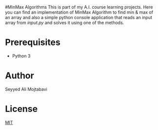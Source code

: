 #MinMax Algorithms
This is part of my A.I. course learning projects. Here you can find an implementation of MinMax Algorithm to find min & max of an array and also a simple python console application that reads an input array from _input.py_ and solves it using one of the methods.

# Prerequisites
  * Python 3

# Author
Seyyed Ali Mojtabavi

# License
[MIT](./LICENSE)
